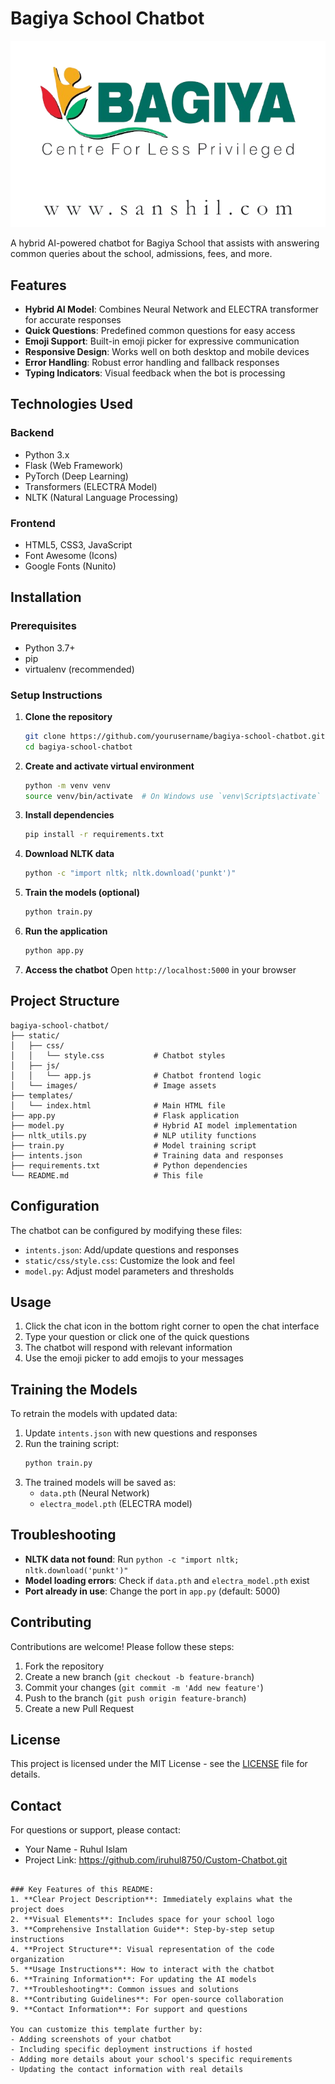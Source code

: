 
# Bagiya School Chatbot

![Bagiya School Logo](static/images/school-logo.png)

A hybrid AI-powered chatbot for Bagiya School that assists with answering common queries about the school, admissions, fees, and more.

## Features

- **Hybrid AI Model**: Combines Neural Network and ELECTRA transformer for accurate responses
- **Quick Questions**: Predefined common questions for easy access
- **Emoji Support**: Built-in emoji picker for expressive communication
- **Responsive Design**: Works well on both desktop and mobile devices
- **Error Handling**: Robust error handling and fallback responses
- **Typing Indicators**: Visual feedback when the bot is processing

## Technologies Used

### Backend
- Python 3.x
- Flask (Web Framework)
- PyTorch (Deep Learning)
- Transformers (ELECTRA Model)
- NLTK (Natural Language Processing)

### Frontend
- HTML5, CSS3, JavaScript
- Font Awesome (Icons)
- Google Fonts (Nunito)

## Installation

### Prerequisites
- Python 3.7+
- pip
- virtualenv (recommended)

### Setup Instructions

1. **Clone the repository**
   ```bash
   git clone https://github.com/yourusername/bagiya-school-chatbot.git
   cd bagiya-school-chatbot
   ```

2. **Create and activate virtual environment**
   ```bash
   python -m venv venv
   source venv/bin/activate  # On Windows use `venv\Scripts\activate`
   ```

3. **Install dependencies**
   ```bash
   pip install -r requirements.txt
   ```

4. **Download NLTK data**
   ```bash
   python -c "import nltk; nltk.download('punkt')"
   ```

5. **Train the models (optional)**
   ```bash
   python train.py
   ```

6. **Run the application**
   ```bash
   python app.py
   ```

7. **Access the chatbot**
   Open `http://localhost:5000` in your browser

## Project Structure

```
bagiya-school-chatbot/
├── static/
│   ├── css/
│   │   └── style.css           # Chatbot styles
│   ├── js/
│   │   └── app.js              # Chatbot frontend logic
│   └── images/                 # Image assets
├── templates/
│   └── index.html              # Main HTML file
├── app.py                      # Flask application
├── model.py                    # Hybrid AI model implementation
├── nltk_utils.py               # NLP utility functions
├── train.py                    # Model training script
├── intents.json                # Training data and responses
├── requirements.txt            # Python dependencies
└── README.md                   # This file
```

## Configuration

The chatbot can be configured by modifying these files:

- `intents.json`: Add/update questions and responses
- `static/css/style.css`: Customize the look and feel
- `model.py`: Adjust model parameters and thresholds

## Usage

1. Click the chat icon in the bottom right corner to open the chat interface
2. Type your question or click one of the quick questions
3. The chatbot will respond with relevant information
4. Use the emoji picker to add emojis to your messages

## Training the Models

To retrain the models with updated data:

1. Update `intents.json` with new questions and responses
2. Run the training script:
   ```bash
   python train.py
   ```
3. The trained models will be saved as:
   - `data.pth` (Neural Network)
   - `electra_model.pth` (ELECTRA model)

## Troubleshooting

- **NLTK data not found**: Run `python -c "import nltk; nltk.download('punkt')"`
- **Model loading errors**: Check if `data.pth` and `electra_model.pth` exist
- **Port already in use**: Change the port in `app.py` (default: 5000)

## Contributing

Contributions are welcome! Please follow these steps:

1. Fork the repository
2. Create a new branch (`git checkout -b feature-branch`)
3. Commit your changes (`git commit -m 'Add new feature'`)
4. Push to the branch (`git push origin feature-branch`)
5. Create a new Pull Request

## License

This project is licensed under the MIT License - see the [LICENSE](LICENSE) file for details.

## Contact

For questions or support, please contact:
- Your Name - Ruhul Islam
- Project Link: https://github.com/iruhul8750/Custom-Chatbot.git
```

### Key Features of this README:
1. **Clear Project Description**: Immediately explains what the project does
2. **Visual Elements**: Includes space for your school logo
3. **Comprehensive Installation Guide**: Step-by-step setup instructions
4. **Project Structure**: Visual representation of the code organization
5. **Usage Instructions**: How to interact with the chatbot
6. **Training Information**: For updating the AI models
7. **Troubleshooting**: Common issues and solutions
8. **Contributing Guidelines**: For open-source collaboration
9. **Contact Information**: For support and questions

You can customize this template further by:
- Adding screenshots of your chatbot
- Including specific deployment instructions if hosted
- Adding more details about your school's specific requirements
- Updating the contact information with real details